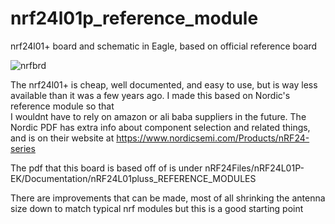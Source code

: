 # nrf24l01p_reference_module
nrf24l01+ board and schematic in Eagle, based on official reference board


![nrfbrd](https://user-images.githubusercontent.com/11184076/152628741-668e5526-943f-433f-ba7c-5de3d80e6815.jpg)

The nrf24l01+ is cheap, well documented, and easy to use, but is way less available than it was a few years ago. I made this based on Nordic's reference module so that  
I wouldnt have to rely on amazon or ali baba suppliers in the future.  The Nordic PDF has extra info about component selection and related things, and is on their website at https://www.nordicsemi.com/Products/nRF24-series

The pdf that this board is based off of is under nRF24Files/nRF24L01P-EK/Documentation/nRF24L01pluss_REFERENCE_MODULES

There are improvements that can be made, most of all shrinking the antenna size down to match typical nrf modules but this is a good starting point
